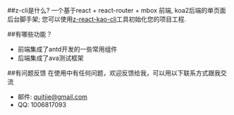 ##z-cli是什么?
一个基于react + react-router + mbox 前端, koa2后端的单页面后台脚手架; 您可以使用[z-react-kao-cli](https://github.com/zhonggithub/z-react-koa-cli)工具初始化您的项目工程.

##有哪些功能？

* 前端集成了antd开发的一些常用组件
* 后端集成了ava测试框架

##有问题反馈
在使用中有任何问题，欢迎反馈给我，可以用以下联系方式跟我交流

* 邮件: quitjie@gmail.com
* QQ: 1006817093